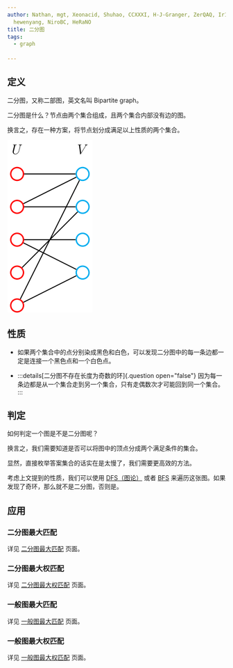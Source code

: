```yaml
---
author: Nathan, mgt, Xeonacid, Shuhao, CCXXXI, H-J-Granger, ZerQAQ, Ir1d, ouuan,
  hewenyang, NiroBC, HeRaNO
title: 二分图
tags:
  - graph

---
```


## 定义

二分图，又称二部图，英文名叫 Bipartite graph。

二分图是什么？节点由两个集合组成，且两个集合内部没有边的图。

换言之，存在一种方案，将节点划分成满足以上性质的两个集合。

![](./images/bi-graph.svg)

## 性质

*   如果两个集合中的点分别染成黑色和白色，可以发现二分图中的每一条边都一定是连接一个黑色点和一个白色点。

*   :::details[二分图不存在长度为奇数的环]{.question open="false"}
    因为每一条边都是从一个集合走到另一个集合，只有走偶数次才可能回到同一个集合。
    :::

## 判定

如何判定一个图是不是二分图呢？

换言之，我们需要知道是否可以将图中的顶点分成两个满足条件的集合。

显然，直接枚举答案集合的话实在是太慢了，我们需要更高效的方法。

考虑上文提到的性质，我们可以使用 [DFS（图论）](./dfs.md) 或者 [BFS](./bfs.md) 来遍历这张图。如果发现了奇环，那么就不是二分图，否则是。

## 应用

### 二分图最大匹配

详见 [二分图最大匹配](./graph-matching/bigraph-match.md) 页面。

### 二分图最大权匹配

详见 [二分图最大权匹配](./graph-matching/bigraph-weight-match.md) 页面。

### 一般图最大匹配

详见 [一般图最大匹配](./graph-matching/general-match.md) 页面。

### 一般图最大权匹配

详见 [一般图最大权匹配](./graph-matching/general-weight-match.md) 页面。
